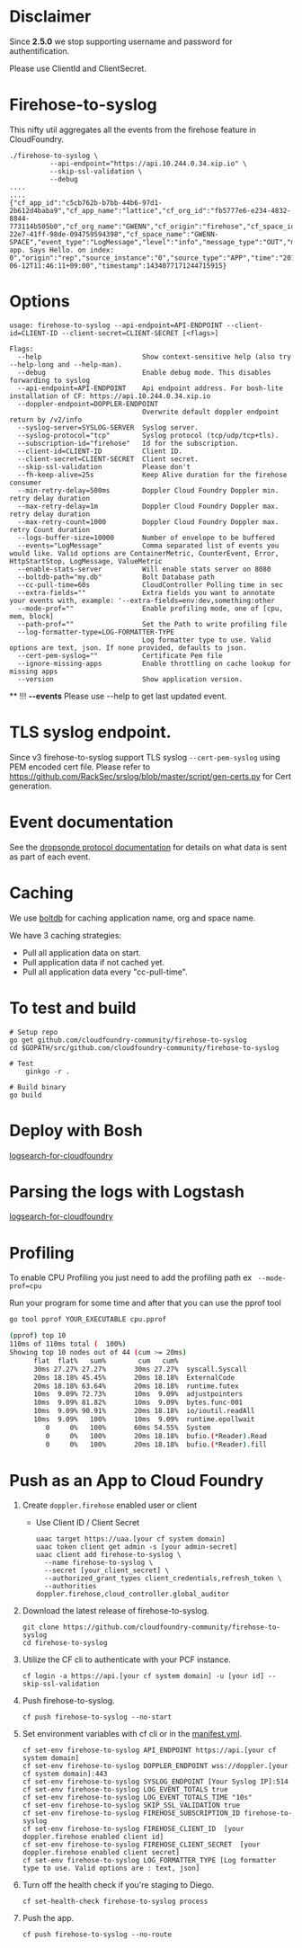 # Disclaimer

Since **2.5.0** we stop supporting username and password for authentification.

Please use ClientId and ClientSecret.

# Firehose-to-syslog

This nifty util aggregates all the events from the firehose feature in
CloudFoundry.

	./firehose-to-syslog \
              --api-endpoint="https://api.10.244.0.34.xip.io" \
              --skip-ssl-validation \
              --debug
	....
	....
	{"cf_app_id":"c5cb762b-b7bb-44b6-97d1-2b612d4baba9","cf_app_name":"lattice","cf_org_id":"fb5777e6-e234-4832-8844-773114b505b0","cf_org_name":"GWENN","cf_origin":"firehose","cf_space_id":"3c910823-22e7-41ff-98de-094759594398","cf_space_name":"GWENN-SPACE","event_type":"LogMessage","level":"info","message_type":"OUT","msg":"Lattice-app. Says Hello. on index: 0","origin":"rep","source_instance":"0","source_type":"APP","time":"2015-06-12T11:46:11+09:00","timestamp":1434077171244715915}

# Options

```
usage: firehose-to-syslog --api-endpoint=API-ENDPOINT --client-id=CLIENT-ID --client-secret=CLIENT-SECRET [<flags>]

Flags:
  --help                         Show context-sensitive help (also try --help-long and --help-man).
  --debug                        Enable debug mode. This disables forwarding to syslog
  --api-endpoint=API-ENDPOINT    Api endpoint address. For bosh-lite installation of CF: https://api.10.244.0.34.xip.io
  --doppler-endpoint=DOPPLER-ENDPOINT
                                 Overwrite default doppler endpoint return by /v2/info
  --syslog-server=SYSLOG-SERVER  Syslog server.
  --syslog-protocol="tcp"        Syslog protocol (tcp/udp/tcp+tls).
  --subscription-id="firehose"   Id for the subscription.
  --client-id=CLIENT-ID          Client ID.
  --client-secret=CLIENT-SECRET  Client secret.
  --skip-ssl-validation          Please don't
  --fh-keep-alive=25s            Keep Alive duration for the firehose consumer
  --min-retry-delay=500ms        Doppler Cloud Foundry Doppler min. retry delay duration
  --max-retry-delay=1m           Doppler Cloud Foundry Doppler max. retry delay duration
  --max-retry-count=1000         Doppler Cloud Foundry Doppler max. retry Count duration
  --logs-buffer-size=10000       Number of envelope to be buffered
  --events="LogMessage"          Comma separated list of events you would like. Valid options are ContainerMetric, CounterEvent, Error, HttpStartStop, LogMessage, ValueMetric
  --enable-stats-server          Will enable stats server on 8080
  --boltdb-path="my.db"          Bolt Database path
  --cc-pull-time=60s             CloudController Polling time in sec
  --extra-fields=""              Extra fields you want to annotate your events with, example: '--extra-fields=env:dev,something:other
  --mode-prof=""                 Enable profiling mode, one of [cpu, mem, block]
  --path-prof=""                 Set the Path to write profiling file
  --log-formatter-type=LOG-FORMATTER-TYPE
                                 Log formatter type to use. Valid options are text, json. If none provided, defaults to json.
  --cert-pem-syslog=""           Certificate Pem file
  --ignore-missing-apps          Enable throttling on cache lookup for missing apps
  --version                      Show application version.
```

** !!! **--events** Please use --help to get last updated event.


# TLS syslog endpoint.

Since v3 firehose-to-syslog support TLS syslog `--cert-pem-syslog` using PEM encoded cert file.
Please refer to https://github.com/RackSec/srslog/blob/master/script/gen-certs.py
for Cert generation.



# Event documentation

See the [dropsonde protocol documentation](https://github.com/cloudfoundry/dropsonde-protocol/tree/master/events) for details on what data is sent as part of each event.

# Caching
We use [boltdb](https://github.com/boltdb/bolt) for caching application name, org and space name.

We have 3 caching strategies:
* Pull all application data on start.
* Pull application data if not cached yet.
* Pull all application data every "cc-pull-time".

# To test and build


    # Setup repo
    go get github.com/cloudfoundry-community/firehose-to-syslog
    cd $GOPATH/src/github.com/cloudfoundry-community/firehose-to-syslog

    # Test
	    ginkgo -r .

    # Build binary
    go build

# Deploy with Bosh

[logsearch-for-cloudfoundry](https://github.com/logsearch/logsearch-for-cloudfoundry)

# Parsing the logs with Logstash

[logsearch-for-cloudfoundry](https://github.com/logsearch/logsearch-for-cloudfoundry)




# Profiling

To enable CPU Profiling you just need to add the profiling path ex ``` --mode-prof=cpu```

Run your program for some time and after that you can use the pprof tool
```bash
go tool pprof YOUR_EXECUTABLE cpu.pprof

(pprof) top 10
110ms of 110ms total (  100%)
Showing top 10 nodes out of 44 (cum >= 20ms)
      flat  flat%   sum%        cum   cum%
      30ms 27.27% 27.27%       30ms 27.27%  syscall.Syscall
      20ms 18.18% 45.45%       20ms 18.18%  ExternalCode
      20ms 18.18% 63.64%       20ms 18.18%  runtime.futex
      10ms  9.09% 72.73%       10ms  9.09%  adjustpointers
      10ms  9.09% 81.82%       10ms  9.09%  bytes.func·001
      10ms  9.09% 90.91%       20ms 18.18%  io/ioutil.readAll
      10ms  9.09%   100%       10ms  9.09%  runtime.epollwait
         0     0%   100%       60ms 54.55%  System
         0     0%   100%       20ms 18.18%  bufio.(*Reader).Read
         0     0%   100%       20ms 18.18%  bufio.(*Reader).fill
```

# Push as an App to Cloud Foundry

1. Create `doppler.firehose` enabled user or client
    - Use Client ID / Client Secret
      ```
      uaac target https://uaa.[your cf system domain]
      uaac token client get admin -s [your admin-secret]
      uaac client add firehose-to-syslog \
        --name firehose-to-syslog \
        --secret [your_client_secret] \
        --authorized_grant_types client_credentials,refresh_token \
        --authorities doppler.firehose,cloud_controller.global_auditor
      ```

1. Download the latest release of firehose-to-syslog.
    ```
    git clone https://github.com/cloudfoundry-community/firehose-to-syslog
    cd firehose-to-syslog
    ```

1. Utilize the CF cli to authenticate with your PCF instance.
    ```
    cf login -a https://api.[your cf system domain] -u [your id] --skip-ssl-validation
    ```
1. Push firehose-to-syslog.
    ```
    cf push firehose-to-syslog --no-start
    ```
1. Set environment variables with cf cli or in the [manifest.yml](./manifest.yml).
    ```
    cf set-env firehose-to-syslog API_ENDPOINT https://api.[your cf system domain]
    cf set-env firehose-to-syslog DOPPLER_ENDPOINT wss://doppler.[your cf system domain]:443
    cf set-env firehose-to-syslog SYSLOG_ENDPOINT [Your Syslog IP]:514
    cf set-env firehose-to-syslog LOG_EVENT_TOTALS true
    cf set-env firehose-to-syslog LOG_EVENT_TOTALS_TIME "10s"
    cf set-env firehose-to-syslog SKIP_SSL_VALIDATION true
    cf set-env firehose-to-syslog FIREHOSE_SUBSCRIPTION_ID firehose-to-syslog
    cf set-env firehose-to-syslog FIREHOSE_CLIENT_ID  [your doppler.firehose enabled client id]
    cf set-env firehose-to-syslog FIREHOSE_CLIENT_SECRET  [your doppler.firehose enabled client secret]
    cf set-env firehose-to-syslog LOG_FORMATTER_TYPE [Log formatter type to use. Valid options are : text, json]
    ```
1. Turn off the health check if you're staging to Diego.
    ```
    cf set-health-check firehose-to-syslog process
    ```
1. Push the app.
    ```
    cf push firehose-to-syslog --no-route
    ```
